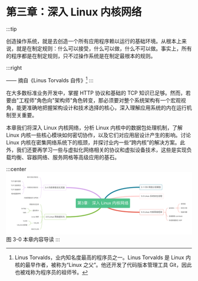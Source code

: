 # 第三章：深入 Linux 内核网络
:::tip <a/>

创造操作系统，就是去创造一个所有应用程序赖以运行的基础环境。从根本上来说，就是在制定规则：什么可以接受，什么可以做，什么不可以做。事实上，所有的程序都是在制定规则，只不过操作系统是在制定最根本的规则。

:::right

—— 摘自《Linus Torvalds 自传》[^1]
:::

在大多数标准业务开发中，掌握 HTTP 协议和基础的 TCP 知识已足够。然而，若要由"工程师"角色向"架构师"角色转变，那必须要对整个系统架构有一个宏观视角，能更准确地把握架构设计和技术选择的核心，深入理解应用系统的内在运行机制至关重要。

本章我们将深入 Linux 内核网络，分析 Linux 内核中的数据包处理机制，了解 Linux 内核一些核心模块如何密切协作，以及它们对应用层设计产生的影响。讨论 Linux 内核在密集网络系统下的瓶颈，并探讨业内一些“跨内核”的解决方案。此外，我们还要再学习一些与虚拟化网络相关的协议和虚拟设备技术，这些是实现负载均衡、容器网络、服务网格等高级应用的基石。

:::center
  ![](../assets/network-summary.png)<br/>
  图 3-0 本章内容导读
:::

[^1]: Linus Torvalds，业内知名度最高的程序员之一。Linus Torvalds 是 Linux 内核的最早作者，被称为“Linux 之父”。他还开发了代码版本管理工具 Git，因此也被戏称为程序员的祖师爷。